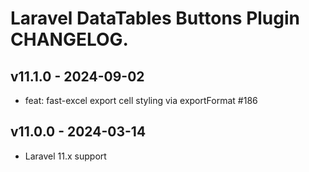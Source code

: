 # Laravel DataTables Buttons Plugin CHANGELOG.

## v11.1.0 - 2024-09-02

- feat: fast-excel export cell styling via exportFormat #186

## v11.0.0 - 2024-03-14

- Laravel 11.x support
